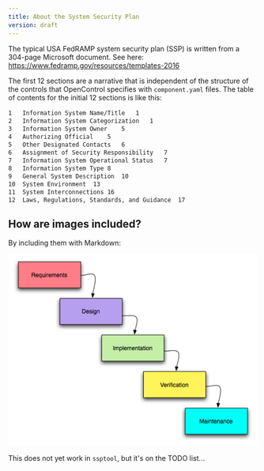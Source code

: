 ```yaml
---
title: About the System Security Plan
version: draft
---
```


The typical USA FedRAMP system security plan (SSP)
is written from a 304-page Microsoft document. See here:
https://www.fedramp.gov/resources/templates-2016

The first 12 sections are a narrative that is independent of the
structure of the controls that OpenControl specifies with `component.yaml`
files. The table of contents for the initial 12
sections is like this:

```
1	Information System Name/Title	1
2	Information System Categorization	1
3	Information System Owner	5
4	Authorizing Official	5
5	Other Designated Contacts	6
6	Assignment of Security Responsibility	7
7	Information System Operational Status	7
8	Information System Type	8
9	General System Description	10
10	System Environment	13
11	System Interconnections	16
12	Laws, Regulations, Standards, and Guidance	17
```

## How are images included?

By including them with Markdown:

![Waterfall SDLC Image](./Waterfall_model.png)

This does not yet work in `ssptool`, but it's on the TODO list...


